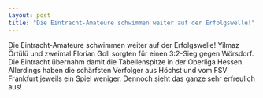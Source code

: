 ```yaml
---
layout: post
title: "Die Eintracht-Amateure schwimmen weiter auf der Erfolgswelle!"
---
```


Die Eintracht-Amateure schwimmen weiter auf der Erfolgswelle! Yilmaz Örtülü und zweimal Florian Goll sorgten für einen 3:2-Sieg gegen Wörsdorf. Die Eintracht übernahm damit die Tabellenspitze in der Oberliga Hessen. Allerdings haben die schärfsten Verfolger aus Höchst und vom FSV Frankfurt jeweils ein Spiel weniger. Dennoch sieht das ganze sehr erfreulich aus!

